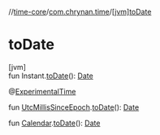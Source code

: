 //[time-core](../../index.md)/[com.chrynan.time](index.md)/[[jvm]toDate]([jvm]to-date.md)

# toDate

[jvm]\
fun Instant.[toDate]([jvm]to-date.md)(): [Date](https://developer.android.com/reference/kotlin/java/util/Date.html)

@[ExperimentalTime](https://kotlinlang.org/api/latest/jvm/stdlib/kotlin.time/-experimental-time/index.html)

fun [UtcMillisSinceEpoch](-utc-millis-since-epoch/index.md#1361117230%2FExtensions%2F-1191170225).[toDate]([jvm]to-date.md)(): [Date](https://developer.android.com/reference/kotlin/java/util/Date.html)

fun [Calendar](https://developer.android.com/reference/kotlin/java/util/Calendar.html).[toDate]([jvm]to-date.md)(): [Date](https://developer.android.com/reference/kotlin/java/util/Date.html)
